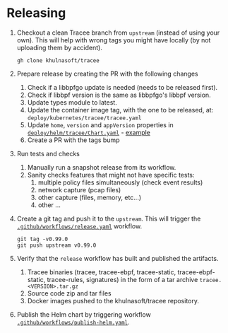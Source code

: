 # Releasing

1. Checkout a clean Tracee branch from `upstream` (instead of using your own).
   This will help with wrong tags you might have locally (by not uploading them
   by accident).

   ```console
   gh clone khulnasoft/tracee
   ```

1. Prepare release by creating the PR with the following changes
   1. Check if a libbpfgo update is needed (needs to be released first).
   1. Check if libbpf version is the same as libbpfgo's libbpf version.
   1. Update types module to latest.
   1. Update the container image tag, with the one to be released, at: `deploy/kubernetes/tracee/tracee.yaml`
   1. Update `home`, `version` and `appVersion` properties in [`deploy/helm/tracee/Chart.yaml`] -
      [example](https://github.com/khulnasoft/tracee/pull/2195)
   1. Create a PR with the tags bump

1. Run tests and checks
   1. Manually run a snapshot release from its workflow.
   1. Sanity checks features that might not have specific tests:
      1. multiple policy files simultaneously (check event results)
      1. network capture (pcap files)
      1. other capture (files, memory, etc...)
      1. other ...
   
1. Create a git tag and push it to the `upstream`. This will trigger the
   [`.github/workflows/release.yaml`] workflow.

   ```console
   git tag -v0.99.0
   git push upstream v0.99.0
   ```

1. Verify that the `release` workflow has built and published the artifacts.
   1. Tracee binaries (tracee, tracee-ebpf, tracee-static, tracee-ebpf-static,
      tracee-rules, signatures) in the form of a tar archive `tracee.<VERSION>.tar.gz`
   1. Source code zip and tar files
   1. Docker images pushed to the khulnasoft/tracee repository.
1. Publish the Helm chart by triggering workflow [`.github/workflows/publish-helm.yaml`].

[`.github/workflows/release.yaml`]: ./.github/workflows/release.yaml
[`.github/workflows/publish-helm.yaml`]: ./.github/workflows/publish-helm.yaml
[`deploy/helm/tracee/Chart.yaml`]: ./deploy/helm/tracee/Chart.yaml
